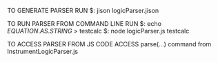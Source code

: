 TO GENERATE PARSER RUN
$: jison logicParser.jison

TO RUN PARSER FROM COMMAND LINE RUN
$: echo $EQUATION.AS.STRING$ > testcalc
$: node logicParser.js testcalc

TO ACCESS PARSER FROM JS CODE ACCESS parse(...) command from InstrumentLogicParser.js
